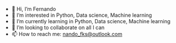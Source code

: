 - 👋 Hi, I’m Fernando
- 👀 I’m interested in Python, Data science, Machine learning
- 🌱 I’m currently learning in Python, Data science, Machine learning
- 💞️ I’m looking to collaborate on all I can
- 📫 How to reach me: nando_fks@outlook.com

<!---
fernando0887/fernando0887 is a ✨ special ✨ repository because its `README.md` (this file) appears on your GitHub profile.
You can click the Preview link to take a look at your changes.
--->
